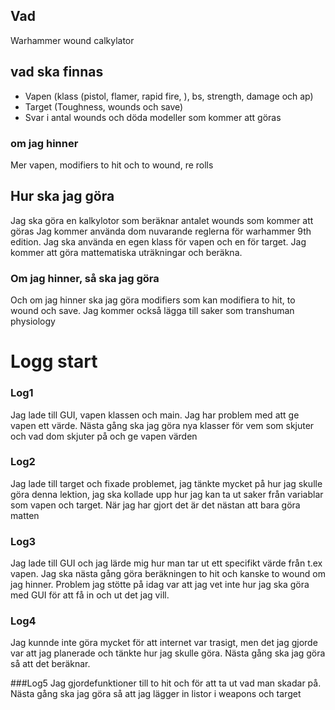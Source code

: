 ## Vad

Warhammer wound calkylator


## vad ska finnas

* Vapen (klass (pistol, flamer, rapid fire, ), bs, strength, damage och ap)
* Target (Toughness, wounds och save)
* Svar i antal wounds och döda modeller som kommer att göras


### om jag hinner

Mer vapen, modifiers to hit och to wound, re rolls

## Hur ska jag göra

Jag ska göra en kalkylotor som beräknar antalet wounds som kommer att göras
Jag kommer använda dom nuvarande reglerna för warhammer 9th edition.
Jag ska använda en egen klass för vapen och en för target.
Jag kommer att göra mattematiska uträkningar och beräkna.


### Om jag hinner, så ska jag göra

Och om jag hinner ska jag göra modifiers som kan modifiera to hit, to wound och save.
Jag kommer också lägga till saker som transhuman physiology

# Logg start

### Log1
Jag lade till GUI, vapen klassen och main. Jag har problem med att ge vapen ett värde. Nästa gång ska jag göra nya klasser för vem som skjuter och vad dom skjuter på och ge vapen värden

### Log2
Jag lade till target och fixade problemet, jag tänkte mycket på hur jag skulle göra denna lektion, jag ska kollade  upp hur jag kan ta ut saker från variablar som vapen och target. När jag har gjort det är det nästan att bara göra matten

### Log3
Jag lade till GUI och jag lärde mig hur man tar ut ett specifikt värde från t.ex vapen. Jag ska nästa gång göra beräkningen to hit och kanske to wound om jag hinner. Problem jag stötte på idag var att jag vet inte hur jag ska göra med GUI för att få in och ut det jag vill.

### Log4
Jag kunnde inte göra mycket för att internet var trasigt, men det jag gjorde var att jag planerade och tänkte hur jag skulle göra. Nästa gång ska jag göra så att det beräknar.

###Log5
Jag gjordefunktioner till to hit och för att ta ut vad man skadar på. Nästa gång ska jag göra så att jag lägger in listor i weapons och target
